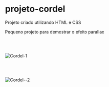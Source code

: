 # projeto-cordel
 
Projeto criado utilizando HTML e CSS

Pequeno projeto para demostrar o efeito parallax 

<br>

<br>

![Cordel-1](https://user-images.githubusercontent.com/85321713/187115233-047dd605-5442-464d-8308-6ca844c3a996.png)

<br>

<br>

![Cordel--2](https://user-images.githubusercontent.com/85321713/187115258-64a33815-ba66-4808-a22f-f3be4493753b.png)
